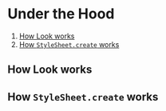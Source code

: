 # Under the Hood

1. [How Look works](#1-how-looks-works)
2. [How `StyleSheet.create` works](#2-how-stylesheetcreate-works)

## How Look works

## How `StyleSheet.create` works

